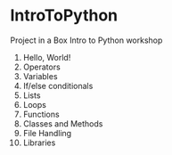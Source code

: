 # IntroToPython
Project in a Box Intro to Python workshop

1. Hello, World!
2. Operators
3. Variables
4. If/else conditionals
5. Lists
6. Loops
7. Functions
8. Classes and Methods
9. File Handling
10. Libraries
